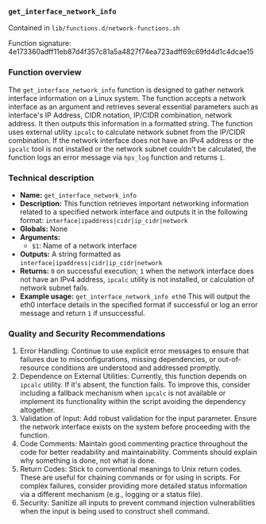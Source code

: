 ### `get_interface_network_info`

Contained in `lib/functions.d/network-functions.sh`

Function signature: 4e173360adff11eb87d4f357c81a5a4827f74ea723adff69c69fd4d1c4dcae15

### Function overview
The `get_interface_network_info` function is designed to gather network interface information on a Linux system. The function accepts a network interface as an argument and retrieves several essential parameters such as interface's IP Address, CIDR notation, IP/CIDR combination, network address. It then outputs this information in a formatted string. The function uses external utility `ipcalc` to calculate network subnet from the IP/CIDR combination. If the network interface does not have an IPv4 address or the `ipcalc` tool is not installed or the network subnet couldn't be calculated, the function logs an error message via `hps_log` function and returns `1`.

### Technical description
- **Name:** `get_interface_network_info`
- **Description:** This function retrieves important networking information related to a specified network interface and outputs it in the following format: `interface|ipaddress|cidr|ip_cidr|network`
- **Globals:** None
- **Arguments:** 
  - `$1`: Name of a network interface
- **Outputs:** A string formatted as `interface|ipaddress|cidr|ip_cidr|network`
- **Returns:** `0` on successful execution; `1` when the network interface does not have an IPv4 address, `ipcalc` utility is not installed, or calculation of network subnet fails.
- **Example usage:** `get_interface_network_info eth0` 
This will output the eth0 interface details in the specified format if successful or log an error message and return `1` if unsuccessful.

### Quality and Security Recommendations
1. Error Handling: Continue to use explicit error messages to ensure that failures due to misconfigurations, missing dependencies, or out-of-resource conditions are understood and addressed promptly.
2. Dependence on External Utilities: Currently, this function depends on `ipcalc` utility. If it's absent, the function fails. To improve this, consider including a fallback mechanism when `ipcalc` is not available or implement its functionality within the script avoiding the dependency altogether.
3. Validation of Input: Add robust validation for the input parameter. Ensure the network interface exists on the system before proceeding with the function.
4. Code Comments: Maintain good commenting practice throughout the code for better readability and maintainability. Comments should explain why something is done, not what is done.
5. Return Codes: Stick to conventional meanings to Unix return codes. These are useful for chaining commands or for using in scripts. For complex failures, consider providing more detailed status information via a different mechanism (e.g., logging or a status file).
6. Security: Sanitize all inputs to prevent command injection vulnerabilities when the input is being used to construct shell command.

